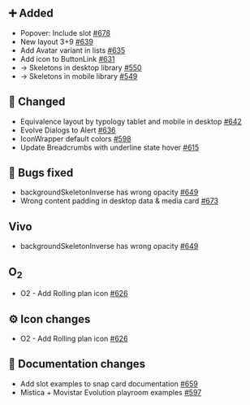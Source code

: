 ## ➕ Added

- Popover: Include slot [#678](https://github.com/Telefonica/mistica-design/issues/678)
- New layout 3+9 [#639](https://github.com/Telefonica/mistica-design/issues/639)
- Add Avatar variant in lists [#635](https://github.com/Telefonica/mistica-design/issues/635)
- Add icon to ButtonLink [#631](https://github.com/Telefonica/mistica-design/issues/631)
- → Skeletons in desktop library [#550](https://github.com/Telefonica/mistica-design/issues/550)
- → Skeletons in mobile library [#549](https://github.com/Telefonica/mistica-design/issues/549)

## 🔄 Changed

- Equivalence layout by typology tablet and mobile in desktop [#642](https://github.com/Telefonica/mistica-design/issues/642)
- Evolve Dialogs to Alert [#636](https://github.com/Telefonica/mistica-design/issues/636)
- IconWrapper default colors [#598](https://github.com/Telefonica/mistica-design/issues/598)
- Update Breadcrumbs with underline state hover [#615](https://github.com/Telefonica/mistica-design/issues/615)

## 🐞 Bugs fixed

- backgroundSkeletonInverse has wrong opacity [#649](https://github.com/Telefonica/mistica-design/issues/649)
- Wrong content padding in desktop data & media card [#673](https://github.com/Telefonica/mistica-design/issues/673)

## Vivo

- backgroundSkeletonInverse has wrong opacity [#649](https://github.com/Telefonica/mistica-design/issues/649)

## O<sub>2<sub>

- O2 - Add Rolling plan icon [#626](https://github.com/Telefonica/mistica-design/issues/626)

## ⚙️ Icon changes

- O2 - Add Rolling plan icon [#626](https://github.com/Telefonica/mistica-design/issues/626)

## 📒 Documentation changes

- Add slot examples to snap card documentation [#659](https://github.com/Telefonica/mistica-design/issues/659)
- Mística + Movistar Evolution playroom examples [#597](https://github.com/Telefonica/mistica-design/issues/597)
